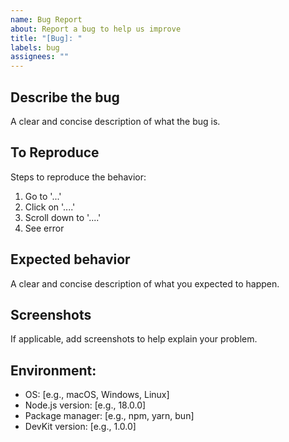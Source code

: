 ```yaml
---
name: Bug Report
about: Report a bug to help us improve
title: "[Bug]: "
labels: bug
assignees: ""
---
```


## Describe the bug

A clear and concise description of what the bug is.

## To Reproduce

Steps to reproduce the behavior:

1. Go to '...'
2. Click on '....'
3. Scroll down to '....'
4. See error

## Expected behavior

A clear and concise description of what you expected to happen.

## Screenshots

If applicable, add screenshots to help explain your problem.

## Environment:

- OS: [e.g., macOS, Windows, Linux]
- Node.js version: [e.g., 18.0.0]
- Package manager: [e.g., npm, yarn, bun]
- DevKit version: [e.g., 1.0.0]
